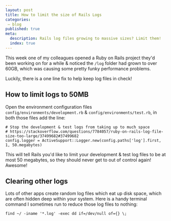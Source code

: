 ```yaml
---
layout: post
title: How to limit the size of Rails Logs
categories:
 – blog
published: true
meta:
  description: Rails log files growing to massive sizes? Limit them!
  index: true
---
```


This week one of my colleagues opened a Ruby on Rails project they'd been working on for a while & noticed the `/log` folder had grown to over 60GB, which was causing some pretty funky performance problems.

Luckily, there is a one line fix to help keep log files in check!

## How to limit logs to 50MB

Open the environment configuration files `config/environments/development.rb` & `config/environments/test.rb`, in both those files add the line:

    # Stop the development & test logs from taking up to much space
    # https://stackoverflow.com/questions/7784057/ruby-on-rails-log-file-size-too-large/37499682#37499682
    config.logger = ActiveSupport::Logger.new(config.paths['log'].first, 1, 50.megabytes)

This will tell Rails you'd like to limit your development & test log files to be at most 50 megabytes, so they should never get to out of control again! Awesome!

## Clearing other logs

Lots of other apps create random log files which eat up disk space, which are often hidden deep within your system. Here is a handy terminal command I sometimes run to reduce those log files to nothing:

    find ~/ -iname '*.log' -exec dd if=/dev/null of={} \;
